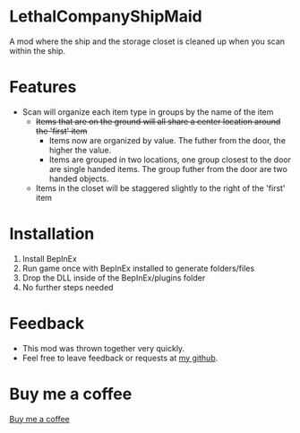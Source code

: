 # LethalCompanyShipMaid
A mod where the ship and the storage closet is cleaned up when you scan within the ship.


# Features
- Scan will organize each item type in groups by the name of the item
  - ~~Items that are on the ground will all share a center location around the 'first' item~~
	- Items now are organized by value. The futher from the door, the higher the value.
	- Items are grouped in two locations, one group closest to the door are single handed items. The group futher from the door are two handed objects.
  - Items in the closet will be staggered slightly to the right of the 'first' item



# Installation
1. Install BepInEx
2. Run game once with BepInEx installed to generate folders/files
3. Drop the DLL inside of the BepInEx/plugins folder
4. No further steps needed



# Feedback
- This mod was thrown together very quickly. 
- Feel free to leave feedback or requests at [my github](https://github.com/bozzobrain/LethalCompanyShipMaid).

# Buy me a coffee
[Buy me a coffee](https://www.buymeacoffee.com/bozzobrain)
